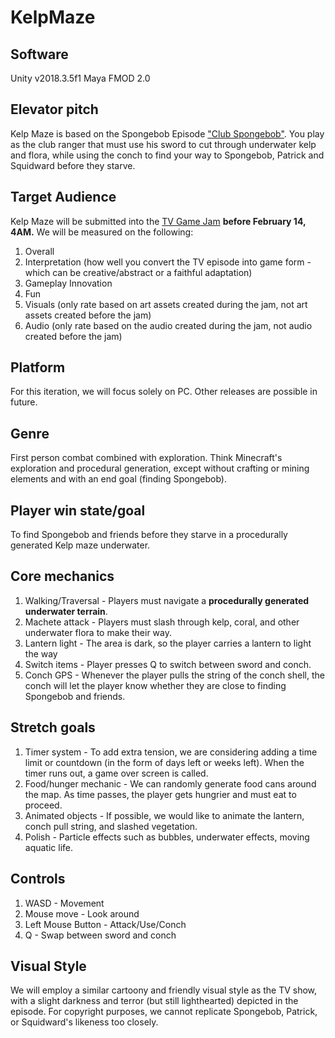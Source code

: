 # KelpMaze

## Software
Unity v2018.3.5f1
Maya
FMOD 2.0

## Elevator pitch
Kelp Maze is based on the Spongebob Episode ["Club Spongebob"](https://www.dailymotion.com/video/x6nnw00). You play as the club ranger that must use his sword to cut through underwater kelp and flora, while using the conch to find your way to Spongebob, Patrick and Squidward before they starve. 

## Target Audience
Kelp Maze will be submitted into the [TV Game Jam](https://itch.io/jam/tvgamejam) **before February 14, 4AM.** We will be measured on the following: 
1. Overall
2. Interpretation (how well you convert the TV episode into game form - which can be creative/abstract or a faithful adaptation)
3. Gameplay Innovation
4. Fun
5. Visuals (only rate based on art assets created during the jam, not art assets created before the jam)
6. Audio (only rate based on the audio created during the jam, not audio created before the jam)

## Platform
For this iteration, we will focus solely on PC. Other releases are possible in future.

## Genre
First person combat combined with exploration. Think Minecraft's exploration and procedural generation, except without crafting or mining elements and with an end goal (finding Spongebob).

## Player win state/goal
To find Spongebob and friends before they starve in a procedurally generated Kelp maze underwater. 

## Core mechanics

1. Walking/Traversal - Players must navigate a **procedurally generated underwater terrain**. 
2. Machete attack - Players must slash through kelp, coral, and other underwater flora to make their way. 
3. Lantern light - The area is dark, so the player carries a lantern to light the way
4. Switch items - Player presses Q to switch between sword and conch.
5. Conch GPS - Whenever the player pulls the string of the conch shell, the conch will let the player know whether they are close to finding Spongebob and friends. 

## Stretch goals

1. Timer system - To add extra tension, we are considering adding a time limit or countdown (in the form of days left or weeks left). When the timer runs out, a game over screen is called.
2. Food/hunger mechanic - We can randomly generate food cans around the map. As time passes, the player gets hungrier and must eat to proceed. 
3. Animated objects - If possible, we would like to animate the lantern, conch pull string, and slashed vegetation. 
4. Polish - Particle effects such as bubbles, underwater effects, moving aquatic life.

## Controls
1. WASD - Movement
2. Mouse move - Look around
3. Left Mouse Button - Attack/Use/Conch
4. Q - Swap between sword and conch


## Visual Style

We will employ a similar cartoony and friendly visual style as the TV show, with a slight darkness and terror (but still lighthearted) depicted in the episode. For copyright purposes, we cannot replicate Spongebob, Patrick, or Squidward's likeness too closely. 
